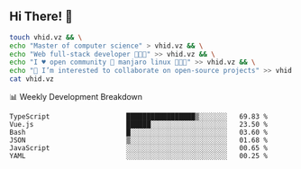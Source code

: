 ## Hi There! 👋

```sh
touch vhid.vz && \
echo "Master of computer science" > vhid.vz && \
echo "Web full-stack developer 🙈🙉🙊" >> vhid.vz && \
echo "I ♥️ open community 🎯 manjaro linux 🎉🐍🥳" >> vhid.vz && \
echo "👯 I’m interested to collaborate on open-source projects" >> vhid.vz && \
cat vhid.vz
```
:bar_chart: Weekly Development Breakdown

<!--START_SECTION:waka-->

```text
TypeScript                   █████████████████▒░░░░░░░   69.83 %
Vue.js                       ██████░░░░░░░░░░░░░░░░░░░   23.50 %
Bash                         █░░░░░░░░░░░░░░░░░░░░░░░░   03.60 %
JSON                         ▒░░░░░░░░░░░░░░░░░░░░░░░░   01.68 %
JavaScript                   ░░░░░░░░░░░░░░░░░░░░░░░░░   00.65 %
YAML                         ░░░░░░░░░░░░░░░░░░░░░░░░░   00.25 %
```

<!--END_SECTION:waka-->
